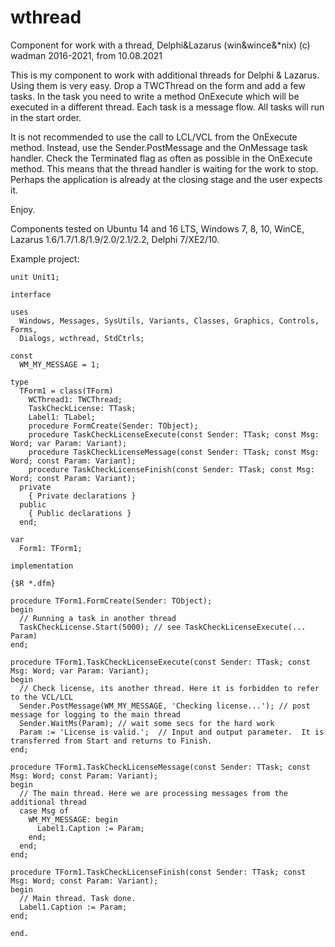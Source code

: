 # wthread
Component for work with a thread, Delphi&Lazarus (win&wince&*nix)
(c) wadman 2016-2021, from 10.08.2021

This is my component to work with additional threads for Delphi & Lazarus.
Using them is very easy.
Drop a TWCThread on the form and add a few tasks.
In the task you need to write a method OnExecute which will be executed in a different thread.
Each task is a message flow. All tasks will run in the start order.

It is not recommended to use the call to LCL/VCL from the OnExecute method.
Instead, use the Sender.PostMessage and the OnMessage task handler.
Check the Terminated flag as often as possible in the OnExecute method.
This means that the thread handler is waiting for the work to stop. 
Perhaps the application is already at the closing stage and the user expects it.

Enjoy.

Components tested on Ubuntu 14 and 16 LTS, Windows 7, 8, 10, WinCE, Lazarus 1.6/1.7/1.8/1.9/2.0/2.1/2.2, Delphi 7/XE2/10.

Example project:
```
unit Unit1;

interface

uses
  Windows, Messages, SysUtils, Variants, Classes, Graphics, Controls, Forms,
  Dialogs, wcthread, StdCtrls;

const
  WM_MY_MESSAGE = 1; 
	
type
  TForm1 = class(TForm)
    WCThread1: TWCThread;
    TaskCheckLicense: TTask;
    Label1: TLabel;
    procedure FormCreate(Sender: TObject);
    procedure TaskCheckLicenseExecute(const Sender: TTask; const Msg: Word; var Param: Variant);
    procedure TaskCheckLicenseMessage(const Sender: TTask; const Msg: Word; const Param: Variant);
    procedure TaskCheckLicenseFinish(const Sender: TTask; const Msg: Word; const Param: Variant);
  private
    { Private declarations }
  public
    { Public declarations }
  end;

var
  Form1: TForm1;

implementation

{$R *.dfm}

procedure TForm1.FormCreate(Sender: TObject);
begin
  // Running a task in another thread
  TaskCheckLicense.Start(5000); // see TaskCheckLicenseExecute(... Param)
end;

procedure TForm1.TaskCheckLicenseExecute(const Sender: TTask; const Msg: Word; var Param: Variant);
begin
  // Check license, its another thread. Here it is forbidden to refer to the VCL/LCL
  Sender.PostMessage(WM_MY_MESSAGE, 'Checking license...'); // post message for logging to the main thread
  Sender.WaitMs(Param); // wait some secs for the hard work
  Param := 'License is valid.';  // Input and output parameter.  It is transferred from Start and returns to Finish.
end;

procedure TForm1.TaskCheckLicenseMessage(const Sender: TTask; const Msg: Word; const Param: Variant);
begin
  // The main thread. Here we are processing messages from the additional thread
  case Msg of
    WM_MY_MESSAGE: begin
      Label1.Caption := Param;
    end;
  end;
end;

procedure TForm1.TaskCheckLicenseFinish(const Sender: TTask; const Msg: Word; const Param: Variant);
begin
  // Main thread. Task done.
  Label1.Caption := Param;
end;

end.
```
